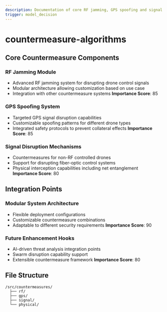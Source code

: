 ```yaml
---
description: Documentation of core RF jamming, GPS spoofing and signal disruption algorithms for counter-drone systems
trigger: model_decision
---
```



# countermeasure-algorithms

## Core Countermeasure Components

### RF Jamming Module
- Advanced RF jamming system for disrupting drone control signals
- Modular architecture allowing customization based on use case
- Integration with other countermeasure systems
**Importance Score**: 85

### GPS Spoofing System
- Targeted GPS signal disruption capabilities
- Customizable spoofing patterns for different drone types
- Integrated safety protocols to prevent collateral effects
**Importance Score**: 85

### Signal Disruption Mechanisms
- Countermeasures for non-RF controlled drones
- Support for disrupting fiber-optic control systems
- Physical interception capabilities including net entanglement
**Importance Score**: 80

## Integration Points

### Modular System Architecture
- Flexible deployment configurations
- Customizable countermeasure combinations
- Adaptable to different security requirements
**Importance Score**: 90

### Future Enhancement Hooks
- AI-driven threat analysis integration points
- Swarm disruption capability support
- Extensible countermeasure framework
**Importance Score**: 80

## File Structure

```
/src/countermeasures/
  ├── rf/
  ├── gps/
  ├── signal/
  └── physical/
```
